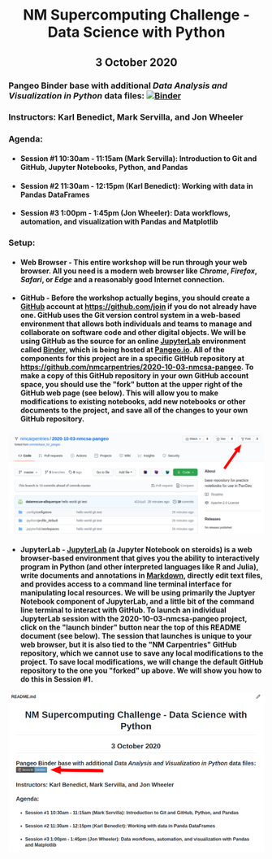 <h1 align="center">NM Supercomputing Challenge - Data Science with Python</h1>
<h2 align="center">3 October 2020</h2>

### Pangeo Binder base with additional *Data Analysis and Visualization in Python* data files: [![Binder](https://binder.pangeo.io/badge_logo.svg)](https://binder.pangeo.io/v2/gh/nmcarpentries/2020-10-03-nmcsa-pangeo/master)

### Instructors: Karl Benedict, Mark Servilla, and Jon Wheeler

### Agenda:
 - #### Session #1 10:30am - 11:15am (Mark Servilla): Introduction to Git and GitHub, Jupyter Notebooks, Python, and Pandas
 - #### Session #2 11:30am - 12:15pm (Karl Benedict): Working with data in Pandas DataFrames
 - #### Session #3 1:00pm - 1:45pm (Jon Wheeler): Data workflows, automation, and visualization with Pandas and Matplotlib
 
### Setup:
 - #### Web Browser - This entire workshop will be run through your web browser. All you need is a modern web browser like *Chrome*, *Firefox*, *Safari*, or *Edge* and a reasonably good Internet connection.
 - #### GitHub - Before the workshop actually begins, you should create a [GitHub](https://github.com) account at https://github.com/join if you do not already have one. GitHub uses the Git version control system in a web-based environment that allows both individuals and teams to manage and collaborate on software code and other digital objects. We will be using GitHub as the source for an online [JupyterLab](https://jupyterlab.readthedocs.io/en/latest/) environment called [Binder](https://mybinder.org/), which is being hosted at [Pangeo.io](https://binder.pangeo.io/). All of the components for this project are in a specific GitHub repository at https://github.com/nmcarpentries/2020-10-03-nmcsa-pangeo. To make a copy of this GitHub repository in your own GitHub account space, you should use the "fork" button at the upper right of the GitHub web page (see below). This will allow you to make modifications to existing notebooks, add new notebooks or other documents to the project, and save all of the changes to your own GitHub repository.
 
 ![GitHub repository fork](./images/fork.png)
 
 - #### JupyterLab - [JupyterLab](https://jupyterlab.readthedocs.io/en/latest/) (a Jupyter Notebook on steroids) is a web browser-based environment that gives you the ability to interactively program in Python (and other interpreted languages like R and Julia), write documents and annotations in [Markdown](https://www.markdownguide.org/getting-started/), directly edit text files, and provides access to a command line terminal interface for manipulating local resources. We will be using primarily the Juptyer Notebook component of JupyterLab, and a little bit of the command line terminal to interact with GitHub. To launch an individual JupyterLab session with the **2020-10-03-nmcsa-pangeo** project, click on the "launch binder" button near the top of this README document (see below). The session that launches is unique to your web browser, but it is also tied to the "NM Carpentries" GitHub repository, which we cannot use to save any local modifications to the project. To save local modifications, we will change the default GitHub repository to the one you "forked" up above. We will show you how to do this in Session #1.
 
 ![Binder launch](./images/launchbinder.png)
